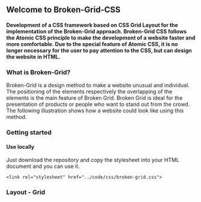 ## Welcome to Broken-Grid-CSS

#### Development of a CSS framework based on CSS Grid Layout for the implementation of the Broken-Grid approach. Broken-Grid CSS follows the Atomic CSS principle to make the development of a website faster and more comfortable. Due to the special feature of Atomic CSS, it is no longer necessary for the user to pay attention to the CSS, but can design the website in HTML.

### What is Broken-Grid? 
Broken-Grid is a design method to make a website unusual and individual. The positioning of the elements respectively the overlapping of the elements is the main feature of Broken Grid. Broken Grid is ideal for the presentation of products or people who want to stand out from the crowd. The following illustration shows how a website could look like using this method. 

### Getting started

#### Use locally
Just download the repository and copy the stylesheet <link> into your HTML document <head> and you can use it.
 
```
<link rel="stylesheet" href="../code/css/broken-grid.css">
```

### Layout - Grid

